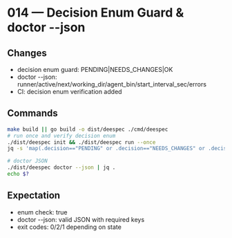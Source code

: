 # 014 — Decision Enum Guard & doctor --json

## Changes
- decision enum guard: PENDING|NEEDS_CHANGES|OK
- doctor --json: runner/active/next/working_dir/agent_bin/start_interval_sec/errors
- CI: decision enum verification added

## Commands
```bash
make build || go build -o dist/deespec ./cmd/deespec
# run once and verify decision enum
./dist/deespec init && ./dist/deespec run --once
jq -s 'map(.decision=="PENDING" or .decision=="NEEDS_CHANGES" or .decision=="OK") | all' journal.ndjson

# doctor JSON
./dist/deespec doctor --json | jq .
echo $?
```

## Expectation

* enum check: true
* doctor --json: valid JSON with required keys
* exit codes: 0/2/1 depending on state